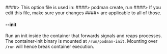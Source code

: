 ####> This option file is used in:
####>   podman create, run
####> If you edit this file, make sure your changes
####> are applicable to all of those.
#### **--init**

Run an init inside the container that forwards signals and reaps processes.
The container-init binary is mounted at `/run/podman-init`.
Mounting over `/run` will hence break container execution.
